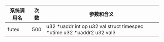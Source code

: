 | 系统调用名 | 次数 | 参数和含义 |
|------------|------|------------|
| futex | 500 | u32 *uaddr int op u32 val struct timespec *utime u32 *uaddr2 u32 val3 |

